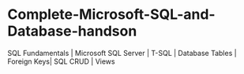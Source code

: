 # Complete-Microsoft-SQL-and-Database-handson
SQL Fundamentals | Microsoft SQL Server | T-SQL | Database Tables | Foreign Keys| SQL CRUD | Views
